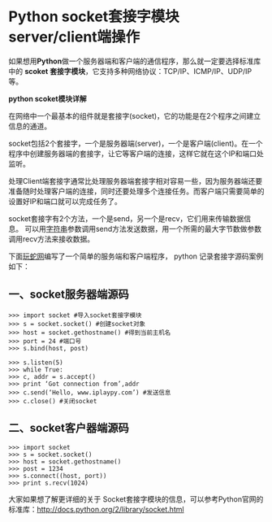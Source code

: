 # Python socket套接字模块server/client端操作

如果想用**Python**做一个服务器端和客户端的通信程序，那么就一定要选择标准库中的 **scoket 套接字模块**，它支持多种网络协议：TCP/IP、ICMP/IP、UDP/IP等。

**python scoket模块详解**

在网络中一个最基本的组件就是套接字(socket)，它的功能是在2个程序之间建立信息的通道。

socket包括2个套接字，一个是服务器端(server)，一个是客户端(client)。在一个程序中创建服务器端的套接字，让它等客户端的连接，这样它就在这个IP和端口处监听。

处理Client端套接字通常比处理服务器端套接字相对容易一些，因为服务器端还要准备随时处理客户端的连接，同时还要处理多个连接任务。而客户端只需要简单的设置好IP和端口就可以完成任务了。

socket套接字有2个方法，一个是send，另一个是recv，它们用来传输数据信息。
可以用[字符串](http://www.iplaypy.com/jichu/str.html)参数调用send方法发送数据，用一个所需的最大字节数做参数调用recv方法来接收数据。

下面[玩蛇网](http://www.iplaypy.com/)编写了一个简单的服务端和客户端程序，
python 记录套接字源码案例如下：

## 一、socket服务器端源码
```
>>> import socket #导入socket套接字模块
>>> s = socket.socket() #创建socket对象
>>> host = socket.gethostname() #得到当前主机名
>>> port = 24 #端口号
>>> s.bind(host, post)

>>> s.listen(5)
>>> while True:
>>> c, addr = s.accept()
>>> print ‘Got connection from’,addr
>>> c.send(‘Hello, www.iplaypy.com’) #发送信息
>>> c.close() #关闭socket
```
## 二、socket客户器端源码
```
>>> import socket
>>> s = socket.socket()
>>> host = socket.gethostname()
>>> post = 1234
>>> s.connect((host, port))
>>> print s.recv(1024)
```
大家如果想了解更详细的关于 Socket套接字模块的信息，可以参考Python官网的标准库：<http://docs.python.org/2/library/socket.html>